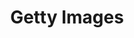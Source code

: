 ---
facebook: https://facebook.com/gettyimages
instagram: https://instagram.com/gettyimages
linkedin: https://linkedin.com/company/getty-images
logohandle: gettyimages
sort: gettyimages
title: Getty Images
twitter: https://x.com/GettyImages
website: https://www.gettyimages.com/
wikipedia: https://en.wikipedia.org/wiki/Getty_Images
youtube: https://youtube.com/user/gettyimages
---